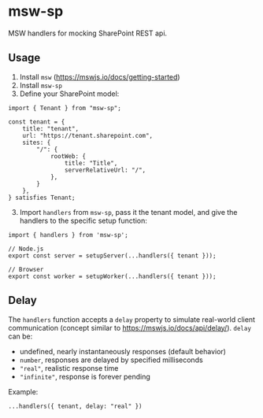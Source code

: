 # msw-sp

MSW handlers for mocking SharePoint REST api.

## Usage

1. Install `msw` (https://mswjs.io/docs/getting-started)
2. Install `msw-sp`
3. Define your SharePoint model:

```
import { Tenant } from "msw-sp";

const tenant = {
    title: "tenant",
    url: "https://tenant.sharepoint.com",
    sites: {
        "/": {
            rootWeb: {
                title: "Title",
                serverRelativeUrl: "/",
            },
        }
    },
} satisfies Tenant;
```

3. Import `handlers` from `msw-sp`, pass it the tenant model, and give
   the handlers to the specific setup function:

```
import { handlers } from 'msw-sp';

// Node.js
export const server = setupServer(...handlers({ tenant }));

// Browser
export const worker = setupWorker(...handlers({ tenant }));
```

## Delay

The `handlers` function accepts a `delay` property to simulate real-world client
communication (concept similar to https://mswjs.io/docs/api/delay/). `delay` can be:

-   undefined, nearly instantaneously responses (default behavior)
-   `number`, responses are delayed by specified milliseconds
-   `"real"`, realistic response time
-   `"infinite"`, response is forever pending

Example:

```
...handlers({ tenant, delay: "real" })
```
